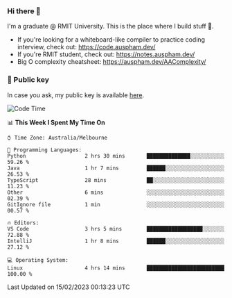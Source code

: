 ### Hi there 👋

I'm a graduate @ RMIT University. This is the place where I build stuff 👀. 

- If you're looking for a whiteboard-like compiler to practice coding interview, check out: https://code.auspham.dev/
- If you're RMIT student, check out: https://notes.auspham.dev/
- Big O complexity cheatsheet: https://auspham.dev/AAComplexity/

### 🔑 Public key

In case you ask, my public key is available [here](https://public.auspham.dev/).

<!--START_SECTION:waka-->
![Code Time](http://img.shields.io/badge/Code%20Time-946%20hrs%2055%20mins-blue)

📊 **This Week I Spent My Time On** 

```text
⌚︎ Time Zone: Australia/Melbourne

💬 Programming Languages: 
Python                   2 hrs 30 mins       ██████████████░░░░░░░░░░░   59.26 % 
Java                     1 hr 7 mins         ██████░░░░░░░░░░░░░░░░░░░   26.53 % 
TypeScript               28 mins             ██░░░░░░░░░░░░░░░░░░░░░░░   11.23 % 
Other                    6 mins              ░░░░░░░░░░░░░░░░░░░░░░░░░   02.39 % 
GitIgnore file           1 min               ░░░░░░░░░░░░░░░░░░░░░░░░░   00.57 % 

🔥 Editors: 
VS Code                  3 hrs 5 mins        ██████████████████░░░░░░░   72.88 % 
IntelliJ                 1 hr 8 mins         ██████░░░░░░░░░░░░░░░░░░░   27.12 % 

💻 Operating System: 
Linux                    4 hrs 14 mins       █████████████████████████   100.00 % 

```


 Last Updated on 15/02/2023 00:13:23 UTC
<!--END_SECTION:waka-->

<!--
**rockmanvnx6/rockmanvnx6** is a ✨ _special_ ✨ repository because its `README.md` (this file) appears on your GitHub profile.

Here are some ideas to get you started:

- 🔭 I’m currently working on ...
- 🌱 I’m currently learning ...
- 👯 I’m looking to collaborate on ...
- 🤔 I’m looking for help with ...
- 💬 Ask me about ...
- 📫 How to reach me: ...
- 😄 Pronouns: ...
- ⚡ Fun fact: ...
-->
